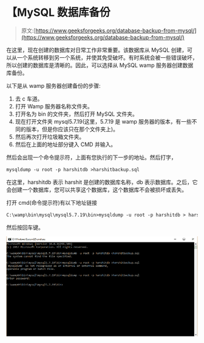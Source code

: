# 【MySQL 数据库备份

> 原文:[https://www.geeksforgeeks.org/database-backup-from-mysql/](https://www.geeksforgeeks.org/database-backup-from-mysql/)

在这里，现在创建的数据库对日常工作非常重要。该数据库从 MySQL 创建，可以从一个系统转移到另一个系统，并使其免受破坏。有时系统会被一些错误破坏，所以创建的数据库是清晰的。因此，可以选择从 MySQL wamp 服务器创建数据库备份。

以下是从 wamp 服务器创建备份的步骤:

1.  去 c 车道。
2.  打开 Wamp 服务器名称文件夹。
3.  打开名为 bin 的文件夹，然后打开 MySQL 文件夹。
4.  现在打开文件夹 mysql5.7.19(这里，5.7.19 是 wamp 服务器的版本，有一些不同的版本，但是你应该只在那个文件夹上)。
5.  然后再次打开垃圾箱文件夹。
6.  然后在上面的地址部分键入 CMD 并输入。

然后会出现一个命令提示符，上面有您执行的下一步的地址。然后打字，

```html
mysqldump -u root -p harshitdb >harshitbackup.sql 
```

在这里，harshitdb 表示 harshit 是创建的数据库名称，db 表示数据库。之后，它会创建一个数据库，您可以共享这个数据库，这个数据库不会被损坏或丢失。

打开 cmd(命令提示符)有以下地址链接

```html
C:\wamp\bin\mysql\mysql5.7.19\bin>mysqldump -u root -p harshitdb > harshitbackup.sql 
```

然后按回车键。

![](img/6b261f52e5ddd1b7b278268f11d19798.png)
